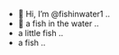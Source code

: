 - 👋 Hi, I’m @fishinwater1 ..
- 👋 a fish in the water ..
- a little fish ..
- a fish ..
<!---
fishinwater1/fishinwater1 is a ✨ special ✨ repository because its `README.md` (this file) appears on your GitHub profile.
You can click the Preview link to take a look at your changes.
--->
